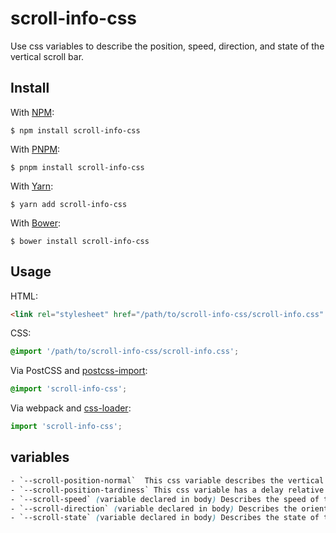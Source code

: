 # scroll-info-css

Use css variables to describe the position, speed, direction, and state of the vertical scroll bar.

## Install

With [NPM](http://npmjs.com):

```command
$ npm install scroll-info-css
```

With [PNPM](http://npmjs.com):

```command
$ pnpm install scroll-info-css
```

With [Yarn](https://yarnpkg.com):

```command
$ yarn add scroll-info-css
```

With [Bower](http://bower.io):

```command
$ bower install scroll-info-css
```

## Usage

HTML:

```html
<link rel="stylesheet" href="/path/to/scroll-info-css/scroll-info.css" />
```

CSS:

```css
@import '/path/to/scroll-info-css/scroll-info.css';
```

Via PostCSS and [postcss-import](https://github.com/postcss/postcss-import):

```css
@import 'scroll-info-css';
```

Via webpack and [css-loader](https://github.com/webpack-contrib/css-loader):

```js
import 'scroll-info-css';
```

## variables

```css
- `--scroll-position-normal`  This css variable describes the vertical scroll bar position of the page, with values ranging from 0 to 100.
- `--scroll-position-tardiness` This css variable has a delay relative to --scroll-position-normal.
- `--scroll-speed` (variable declared in body) Describes the speed of the vertical scroll bar.
- `--scroll-direction` (variable declared in body) Describes the orientation of the vertical scroll bar. (scope:(-1|0|1))-1 means move up, 0 means stop moving,1 means move down.
- `--scroll-state` (variable declared in body) Describes the state of the vertical scroll bar. (scope:(0|1))0 means stationary, 1 means moving.
```
